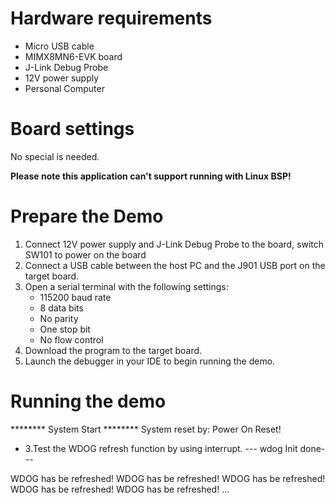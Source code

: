 Hardware requirements
=====================
- Micro USB cable
- MIMX8MN6-EVK  board
- J-Link Debug Probe
- 12V power supply
- Personal Computer

Board settings
============
No special is needed.

**Please note this application can't support running with Linux BSP!**

Prepare the Demo
===============
1.  Connect 12V power supply and J-Link Debug Probe to the board, switch SW101 to power on the board
2.  Connect a USB cable between the host PC and the J901 USB port on the target board.
3.  Open a serial terminal with the following settings:
    - 115200 baud rate
    - 8 data bits
    - No parity
    - One stop bit
    - No flow control
4.  Download the program to the target board.
5.  Launch the debugger in your IDE to begin running the demo.

Running the demo
===============
******** System Start ********
System reset by: Power On Reset!

- 3.Test the WDOG refresh function by using interrupt.
--- wdog Init done---

WDOG has be refreshed!
WDOG has be refreshed!
WDOG has be refreshed!
WDOG has be refreshed!
WDOG has be refreshed!
...
~~~~~~~~~~~~~~~~~~~~~
